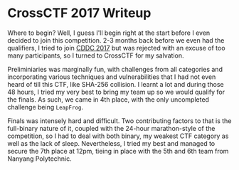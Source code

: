 # CrossCTF 2017 Writeup
Where to begin? Well, I guess I'll begin right at the start before I even decided to join this competition. 2-3 months back before we even had the qualifiers, I tried to join [CDDC 2017](https://www.dsta.gov.sg/cddc) but was rejected with an excuse of too many participants, so I turned to CrossCTF for my salvation.

Preliminiaries was marginally fun, with challenges from all categories and incorporating various techniques and vulnerabilities that I had not even heard of till this CTF, like SHA-256 collision. I learnt a lot and during those 48 hours, I tried my very best to bring my team up so we would qualify for the finals. As such, we came in 4th place, with the only uncompleted challenge being `LeapFrog`.

Finals was intensely hard and difficult. Two contributing factors to that is the full-binary nature of it, coupled with the 24-hour marathon-style of the competition, so I had to deal with both binary, my weakest CTF category as well as the lack of sleep. Nevertheless, I tried my best and managed to secure the 7th place at 12pm, tieing in place with the 5th and 6th team from Nanyang Polytechnic.
